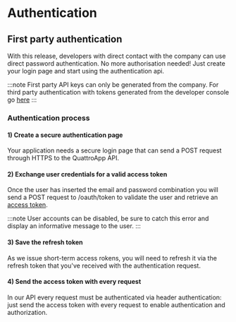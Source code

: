 # Authentication

## First party authentication
With this release, developers with direct contact with the company can use direct password authentication. No more authorisation needed! Just create your login page and start using the authentication api.

:::note
First party API keys can only be generated from the company. For third party authentication with tokens generated from the developer console go [here](#third-party-authentication)
:::

### Authentication process

#### 1) Create a secure authentication page
Your application needs a secure login page that can send a POST request through HTTPS to the QuattroApp API.

#### 2) Exchange user credentials for a valid access token
Once the user has inserted the email and password combination you will send a POST request to /oauth/token to validate the user and retrieve an [access token](access-token.md).

:::note
User accounts can be disabled, be sure to catch this error and display an informative message to the user.
:::

#### 3) Save the refresh token
As we issue short-term access rokens, you will need to refresh it via the refresh token that you've received with the authentication request.

#### 4) Send the access token with every request
In our API every request must be authenticated via header authentication: just send the access token with every request to enable authentication and authorization.


